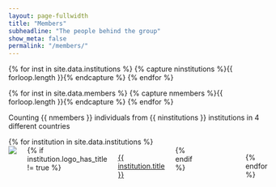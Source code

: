 ```yaml
---
layout: page-fullwidth
title: "Members"
subheadline: "The people behind the group"
show_meta: false
permalink: "/members/"
---
```


{% for inst in site.data.institutions %}
  {% capture ninstitutions %}{{ forloop.length }}{% endcapture %}
{% endfor %}

{% for inst in site.data.members %}
  {% capture nmembers %}{{ forloop.length }}{% endcapture %}
{% endfor %}

Counting {{ nmembers }} individuals from {{ ninstitutions }} institutions in 4 different countries

<div class="row">
  {% for institution in site.data.institutions %}
    <div class="medium-6 large-4 columns">
      <a href="{{ institution.url }}">
        <img class="t30 b15" src="{{ site.url }}/images/institutions/{{ institution.logo }}">
      </a>
      {% if institution.logo_has_title != true %}
        <p>
          <a href="{{ institution.url }}">{{ institution.title }}</a>
        </p>
      {% endif %}

<!--      <ul>-->
      {% for member in site.data.members %}
        {% if member.affiliation == institution.name %}
        <div class="row">
<!--          <li>-->
          {% if member.img %}
          
            <!-- If there is an image, use it           -->
            <div class="small-3 columns">
              <a href="{{ member.url }}">
                <img src="{{ site.url }}/images/members/{{ member.img }}">
              </a>
            </div><!-- /.small-3.columns -->
            
          {% else %}
            <!-- If no image, leave an empty space         -->
            <div class="small-3 columns">
              &nbsp;
            </div><!-- /.small-3.columns -->
          {% endif %}

          <div class="small-9 columns end">
            <a href="{{ member.url }}">
              {{ member.name }}
            </a>
            <p>
              {{ member.position }}
            </p>
          </div><!-- /.small-9.columns -->
<!--          </li>-->
        </div><!-- /.row -->

        {% endif %}
      {% endfor %}
<!--      </ul>-->
    </div><!-- /.medium-6.columns -->
  {% endfor %}
</div><!-- /.row -->

